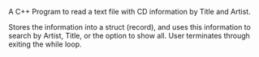 A C++ Program to read a text file with CD information by Title and Artist.

Stores the information into a struct (record), and uses this information to search by Artist, Title, or the option to show all. User terminates through exiting the while loop.

